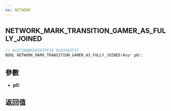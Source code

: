 ```yaml
---
ns: NETWORK
---
```

## NETWORK_MARK_TRANSITION_GAMER_AS_FULLY_JOINED

```c
// 0x5728BB6D63E3FF1D 0x03383F57
BOOL NETWORK_MARK_TRANSITION_GAMER_AS_FULLY_JOINED(Any* p0);
```


## 參數
* **p0**: 

## 返回值
